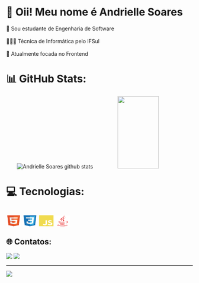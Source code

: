 # 💫 Oii! Meu nome é Andrielle Soares
🔭 Sou estudante de Engenharia de Software<br><br>
🧑🏽‍🎓 Técnica de Informática pelo IFSul<br><br>
🌱 Atualmente focada no Frontend

# 📊 GitHub Stats:
<div align="center">  
  <img width="47%" height="195px" src="https://github-readme-stats.vercel.app/api?username=driiDev&show_icons=true&count_private=true&hide_border=true&title_color=ff91a4&icon_color=ff91a4&text_color=c9d1d9&bg_color=0d1117" alt="Andrielle Soares github stats" /> 
  <img width="47%" height="195px" src="https://github-readme-stats.vercel.app/api/top-langs/?username=driiDev&layout=compact&hide_border=true&title_color=ff91a4&text_color=ff91a4&bg_color=0d1117" />
</div>

# 💻 Tecnologias:
<div style="display: inline_block"><br>
  <img align="center" alt="Dri-HTML" height="30" width="40" src="https://raw.githubusercontent.com/devicons/devicon/master/icons/html5/html5-original.svg">
  <img align="center" alt="Dri-CSS" height="30" width="40" src="https://raw.githubusercontent.com/devicons/devicon/master/icons/css3/css3-original.svg">
  <img align="center" alt="Dri-Js" height="30" width="40" src="https://raw.githubusercontent.com/devicons/devicon/master/icons/javascript/javascript-plain.svg">
<img align="center" alt="Dri-Java" height="30" width="40" src="https://raw.githubusercontent.com/devicons/devicon/master/icons/java/java-plain.svg">
</div>

## 🌐 Contatos:
<a href="https://www.linkedin.com/in/andriellesoares/" target="_blank"><img src="https://img.shields.io/badge/-LinkedIn-%230077B5?style=for-the-badge&logo=linkedin&logoColor=white" target="_blank"></a>
<a href = "mailto:andriellesoares45@gmail.com"><img src="https://img.shields.io/badge/-Gmail-%23333?style=for-the-badge&logo=gmail&logoColor=white" target="_blank"></a>

---
[![](https://visitcount.itsvg.in/api?id=driiDev&icon=0&color=0)](https://visitcount.itsvg.in)

